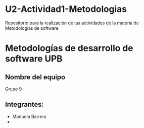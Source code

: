 # U2-Actividad1-Metodologias
Repositorio para la realización de las actividades de la materia de Metodologías de software

# Metodologías de desarrollo de software UPB
 
## Nombre del equipo 
Grupo 9
 
## Integrantes:
- Manuela Barrera
-
